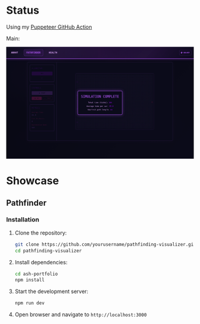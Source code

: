 # Status

Using my [Puppeteer GitHub Action](https://github.com/ashfordhill/puppeteer-action)

Main:

[<img src="./timeline/screenshot-latest.png" width="600" height="300"
/>](https://github.com/ashfordhill/ashhill.dev/blob/main/timeline/timeline.mp4)


# Showcase

## Pathfinder

### Installation

1. Clone the repository:
   ```bash
   git clone https://github.com/yourusername/pathfinding-visualizer.git
   cd pathfinding-visualizer
   ```

2. Install dependencies:
   ```bash
   cd ash-portfolio
   npm install
   ```

3. Start the development server:
   ```bash
   npm run dev
   ```

4. Open browser and navigate to `http://localhost:3000`
